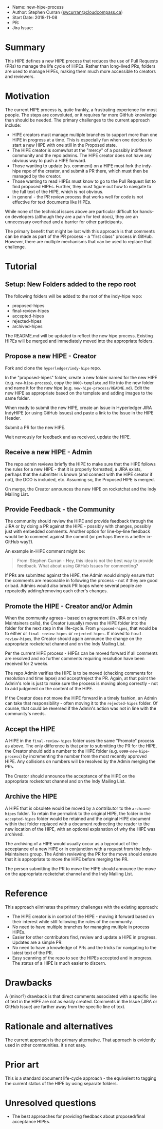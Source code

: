 - Name: new-hipe-process
- Author: Stephen Curran (swcurran@cloudcompass.ca)
- Start Date: 2018-11-08
- PR: 
- Jira Issue: 

# Summary
[summary]: #summary

This HIPE defines a new HIPE process that reduces the use of Pull Requests (PRs) to manage the life cycle of HIPEs.  Rather than long-lived PRs, folders are used to manage HIPEs, making them much more accessible to creators and reviewers.

# Motivation
[motivation]: #motivation

The current HIPE process is, quite frankly, a frustrating experience for most people. The steps are convoluted, or it requires far more GitHub knowledge than should be needed. The primary challenges to the current approach include:

* HIPE creators must manage multiple branches to support more than one HIPE in progress at a time. This is especially fun when one decides to start a new HIPE with one still in the Proposed state.
* The HIPE creator is somewhat at the "mercy" of a possibly indifferent community and the repo admins. The HIPE creator does not have any obvious way to push a HIPE forward.
* Those wanting to update (vs. comment) on a HIPE must fork the indy-hipe repo of the creator, and submit a PR there, which must then be managed by the creator.
* Those wanting to read HIPEs must know to go to the Pull Request list to find proposed HIPEs. Further, they must figure out how to navigate to the full text of the HIPE, which is not obvious.
* In general - the PR review process that works well for code is not effective for text documents like HIPEs.

While none of the technical issues above are particular difficult for hands-on developers (although they are a pain for text docs), they are an unnecessary overhead and a barrier for other participants.

The primary benefit that might be lost with this approach is that comments can be made as part of the PR process - a "first class" process in GitHub. However, there are multiple mechanisms that can be used to replace that challenge.

# Tutorial
[tutorial]: #tutorial

## Setup: New Folders added to the repo root

The following folders will be added to the root of the indy-hipe repo:

* proposed-hipes
* final-review-hipes
* accepted-hipes
* rejected-hipes
* archived-hipes

The README.md will be updated to reflect the new hipe process.  Existing HIPEs will be merged and immediately moved into the appropriate folders.

## Propose a new HIPE - Creator

Fork and clone the `hyperledger/indy-hipe` repo.

In the "proposed-hipes" folder, create a new folder named for the new HIPE (e.g. `new-hipe-process`), copy the `0000-template.md` file into the new folder and name it for the new hipe (e.g. `new-hipe-process/README.md`). Edit the new HIPE as appropriate based on the template and adding images to the same folder.  

When ready to submit the new HIPE, create an Issue in Hyperledger JIRA IndyHIPE (or using GitHub Issues) and paste a link to the Issue in the HIPE Header.

Submit a PR for the new HIPE.

Wait nervously for feedback and as received, update the HIPE.

## Receive a new HIPE - Admin

The repo admin reviews briefly the HIPE to make sure that the HIPE follows the rules for a new HIPE - that it is properly formatted, a JIRA exists, perhaps that the submitter is known (and connect with the HIPE creator if not), the DCO is included, etc.  Assuming so, the Proposed HIPE is merged.

On merge, the Creator announces the new HIPE on rocketchat and the Indy Mailing List.

## Provide Feedback - the Community

The community should review the HIPE and provide feedback through the JIRA or by doing a PR against the HIPE - possibly with changes, possibly just with embedded comments. Another option for line-by-line feedback would be to comment against the commit (or perhaps there is a better in-GitHub way?).

An example in-HIPE comment might be:

> From: Stephen Curran - Hey, this idea is not the best way to provide feedback. What about using GitHub Issues for commenting?

If PRs are submitted against the HIPE, the Admin would simply ensure that the comments are reasonable in following the process - not if they are good or bad. Admins would also break PR loops where several people are repeatedly adding/removing each other's changes.

## Promote the HIPE - Creator and/or Admin

When the community agrees - based on agreement (in JIRA or on Indy Maintainers calls), the Creator (usually) moves the HIPE folder into the folder for the next step in the life-cycle. From `proposed-hipes`, that would be to either or `final-review-hipes` or `rejected-hipes`. If moved to `final-review-hipes`, the Creator should again announce the change on the appropriate rocketchat channel and on the Indy Mailing List.

Per the current HIPE process - HIPEs can be moved forward if all comments are resolved and no further comments requiring resolution have been received for 2 weeks.

The repo Admin verifies the HIPE is to be moved (checking comments for resolution and time lapse) and accept/reject the PR.  Again, at that point the Admin's role is just to make sure the process is moving along correctly - not to add judgment on the content of the HIPE.

If the Creator does not move the HIPE forward in a timely fashion, an Admin can take that responsibility - often moving it to the `rejected-hipes` folder. Of course, that could be reversed if the Admin's action was not in line with the community's needs.

## Accept the HIPE

A HIPE in the `final-review-hipes` folder uses the same "Promote" process as above. The only difference is that prior to submitting the PR for the HIPE, the Creator should add a number to the HIPE folder (e.g. `0099-new-hipe-process`) by incrementing the number from the most recently approved HIPE.  Any collisions on numbers will be resolved by the Admin merging the PRs.

The Creator should announce the acceptance of the HIPE on the appropriate rocketchat channel and on the Indy Mailing List.

## Archive the HIPE

A HIPE that is obsolete would be moved by a contributor to the `archived-hipes` folder. To retain the permalink to the original HIPE, the folder in the `accepted-hipes` folder would be retained and the original HIPE document within that folder replaced with a document redirecting the reader to the new location of the HIPE, with an optional explanation of why the HIPE was archived.

The archiving of a HIPE would usually occur as a byproduct of the acceptance of a new HIPE or in conjunction with a request from the Indy-Maintainers group. The Admin reviewing the PR for the move should ensure that it is appropriate to move the HIPE before merging the PR.

The person submitting the PR to move the HIPE should announce the move on the appropriate rocketchat channel and the Indy Mailing List.

# Reference
[reference]: #reference

This approach eliminates the primary challenges with the existing approach:

- The HIPE creator is in control of the HIPE - moving it forward based on their interest while still following the rules of the community.
- No need to have multiple branches for managing multiple in process HIPEs.
- Easier for other contributors find, review and update a HIPE in progress. Updates are a simple PR.
- No need to have a knowledge of PRs and the tricks for navigating to the latest text of the PR.
- Easy scanning of the repo to see the HIPEs accepted and in progress. The status of a HIPE is much easier to discern.

# Drawbacks
[drawbacks]: #drawbacks

A (minor?) drawback is that direct comments associated with a specific line of text in the HIPE are not as easily created. Comments in the Issue (JIRA or GitHub Issue) are farther away from the specific line of text.

# Rationale and alternatives
[alternatives]: #alternatives

The current approach is the primary alternative. That approach is evidently used in other communities. It's not easy.

# Prior art
[prior-art]: #prior-art

This is a standard document life-cycle approach - the equivalent to tagging the current status of the HIPE by using separate folders.

# Unresolved questions
[unresolved]: #unresolved-questions

- The best approaches for providing feedback about proposed/final acceptance HIPEs.
